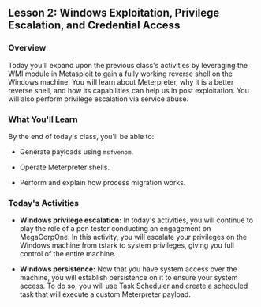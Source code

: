 ## Lesson 2: Windows Exploitation, Privilege Escalation, and Credential Access 
 
### Overview

Today you'll expand upon the previous class's activities by leveraging the WMI module in Metasploit to gain a fully working reverse shell on the Windows machine. You will learn about Meterpreter, why it is a better reverse shell, and how its capabilities can help us in post exploitation. You will also perform privilege escalation via service abuse.
 
### What You'll Learn
 
By the end of today's class, you'll be able to:
 
- Generate payloads using `msfvenom`.

- Operate Meterpreter shells.

- Perform and explain how process migration works.

### Today's Activities

* **Windows privilege escalation:** In today's activities, you will continue to play the role of a pen tester conducting an engagement on MegaCorpOne. In this activity, you will escalate your privileges on the Windows machine from tstark to system privileges, giving you full control of the entire machine.

* **Windows persistence:** Now that you have system access over the machine, you will establish persistence on it to ensure your system access.
To do so, you will use Task Scheduler and create a scheduled task that will execute a custom Meterpreter payload.
